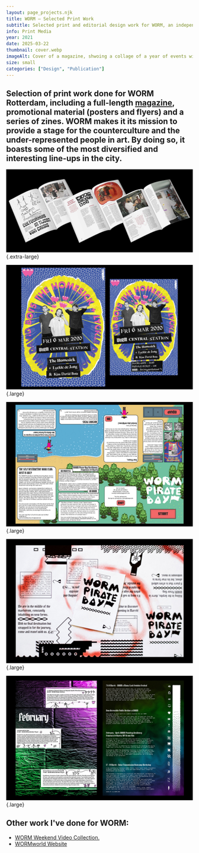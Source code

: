 ```yaml
---
layout: page_projects.njk
title: WORM – Selected Print Work
subtitle: Selected print and editorial design work for WORM, an independent and forward-thinking arts venue in Rotterdam.
info: Print Media
year: 2021
date: 2025-03-22
thumbnail: cover.webp
imageAlt: Cover of a magazine, shwoing a collage of a year of events within the WORM building. 
size: small
categories: ["Design", "Publication"]
---
```


## Selection of print work done for WORM Rotterdam, including a full-length [magazine](https://issuu.com/wormrotterdam/docs/magazine_worm), promotional material (posters and flyers) and a series of zines. WORM makes it its mission to provide a stage for the counterculture and the under-represented people in art. By doing so, it boasts some of the most diversified and interesting line-ups in the city.

![Three spreads of a magazine side by side.](assets/magazine.jpg "Spreads from 'WORM in Beweging', a magazine showcasing the venue's work and challenges throughout the first wave of lockdowns in 2020-21."){.extra-large}

![Poster and flyer for Homesick concert.](assets/homesick.jpg "Poster and flyer for Homesick concert."){.large}

![Fold-up zine for WORM Pirate Bay.](assets/pbay_1.jpg "Fold-up zine for WORM Pirate Bay. Made in collaboration with Kendal Beynon."){.large}

![Fold-up zine for WORM Pirate Bay.](assets/pbay_2.jpg "Fold-up zine for WORM Pirate Bay"){.large}

![Monthly line-up posters for WORM Pirate Bay.](assets/pbay_3.jpg "Monthly line-up posters for WORM Pirate Bay."){.large}

## Other work I've done for WORM: 
- [WORM Weekend Video Collection.](/projects/2020_worm_video)
- [WORMworld Website](/projects/2020_worm_world)


